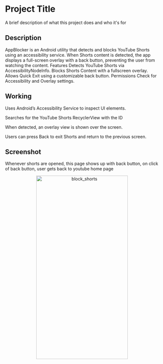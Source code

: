 
# Project Title

A brief description of what this project does and who it's for


## Description
AppBlocker is an Android utility that detects and blocks YouTube Shorts using an accessibility service. When Shorts content is detected, the app displays a full-screen overlay with a back button, preventing the user from watching the content.
Features
Detects YouTube Shorts via AccessibilityNodeInfo.
Blocks Shorts Content with a fullscreen overlay.
Allows Quick Exit using a customizable back button.
Permissions Check for Accessibility and Overlay settings.

## Working

Uses Android’s Accessibility Service to inspect UI elements.

Searches for the YouTube Shorts RecyclerView with the ID

When detected, an overlay view is shown over the screen.

Users can press Back to exit Shorts and return to the previous screen.

## Screenshot
  Whenever shorts are opened, this page shows up with back button, on click of back button, user gets back to youtube home page 


<p align="center">
<img width="300" height="600" alt="block_shorts" src="https://github.com/user-attachments/assets/3b44542d-d8c4-4437-8b85-e39d46ed957c" />
</p>
